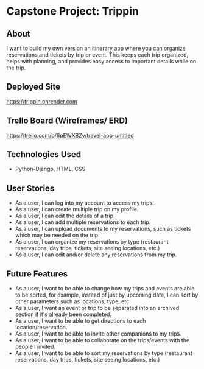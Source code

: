# Capstone Project: Trippin

## About
I want to build my own version an itinerary app where you can organize reservations and tickets by trip or event. This keeps each trip organized, helps with planning, and provides easy access to important details while on the trip.

## Deployed Site
https://trippin.onrender.com

## Trello Board (Wireframes/ ERD)
https://trello.com/b/6pEWXBZy/travel-app-untitled

## Technologies Used
+ Python-Django, HTML, CSS

## User Stories
+ As a user, I can log into my account to access my trips.
+ As a user, I can create multiple trip on my profile.
+ As a user, I can edit the details of a trip.
+ As a user, I can add multiple reservations to each trip.
+ As a user, I can upload documents to my reservations, such as tickets which may be needed on the trip.
+ As a user, I can organize my reservations by type (restaurant reservations, day trips, tickets, site seeing locations, etc.)
+ As a user, I can edit and/or delete any reservations from my trip.

## Future Features
+ As a user, I want to be able to change how my trips and events are able to be sorted, for example, instead of just by upcoming date, I can sort by other parameters such as locations, type, etc.
+ As a user, I want an event or trip to be separated into an archived section if it's already been completed.
+ As a user, I want to be able to get directions to each location/reservation.
+ As a user, I want to be able to invite other companions to my trips.
+ As a user, I want to be able to collaborate on the trips/events with the people I invited.
+ As a user, I want to be able to sort my reservations by type (restaurant reservations, day trips, tickets, site seeing locations, etc.)